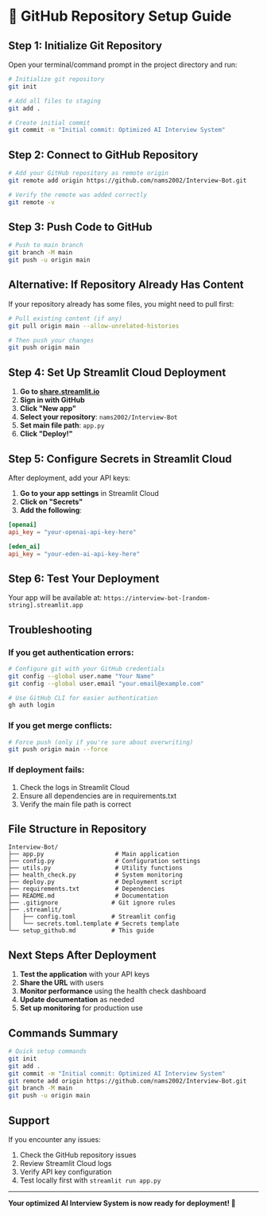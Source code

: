 # 🚀 GitHub Repository Setup Guide

## Step 1: Initialize Git Repository

Open your terminal/command prompt in the project directory and run:

```bash
# Initialize git repository
git init

# Add all files to staging
git add .

# Create initial commit
git commit -m "Initial commit: Optimized AI Interview System"
```

## Step 2: Connect to GitHub Repository

```bash
# Add your GitHub repository as remote origin
git remote add origin https://github.com/nams2002/Interview-Bot.git

# Verify the remote was added correctly
git remote -v
```

## Step 3: Push Code to GitHub

```bash
# Push to main branch
git branch -M main
git push -u origin main
```

## Alternative: If Repository Already Has Content

If your repository already has some files, you might need to pull first:

```bash
# Pull existing content (if any)
git pull origin main --allow-unrelated-histories

# Then push your changes
git push origin main
```

## Step 4: Set Up Streamlit Cloud Deployment

1. **Go to [share.streamlit.io](https://share.streamlit.io)**
2. **Sign in with GitHub**
3. **Click "New app"**
4. **Select your repository**: `nams2002/Interview-Bot`
5. **Set main file path**: `app.py`
6. **Click "Deploy!"**

## Step 5: Configure Secrets in Streamlit Cloud

After deployment, add your API keys:

1. **Go to your app settings** in Streamlit Cloud
2. **Click on "Secrets"**
3. **Add the following**:

```toml
[openai]
api_key = "your-openai-api-key-here"

[eden_ai]
api_key = "your-eden-ai-api-key-here"
```

## Step 6: Test Your Deployment

Your app will be available at: `https://interview-bot-[random-string].streamlit.app`

## Troubleshooting

### If you get authentication errors:
```bash
# Configure git with your GitHub credentials
git config --global user.name "Your Name"
git config --global user.email "your.email@example.com"

# Use GitHub CLI for easier authentication
gh auth login
```

### If you get merge conflicts:
```bash
# Force push (only if you're sure about overwriting)
git push origin main --force
```

### If deployment fails:
1. Check the logs in Streamlit Cloud
2. Ensure all dependencies are in requirements.txt
3. Verify the main file path is correct

## File Structure in Repository

```
Interview-Bot/
├── app.py                    # Main application
├── config.py                 # Configuration settings
├── utils.py                  # Utility functions
├── health_check.py           # System monitoring
├── deploy.py                 # Deployment script
├── requirements.txt          # Dependencies
├── README.md                 # Documentation
├── .gitignore               # Git ignore rules
├── .streamlit/
│   ├── config.toml          # Streamlit config
│   └── secrets.toml.template # Secrets template
└── setup_github.md          # This guide
```

## Next Steps After Deployment

1. **Test the application** with your API keys
2. **Share the URL** with users
3. **Monitor performance** using the health check dashboard
4. **Update documentation** as needed
5. **Set up monitoring** for production use

## Commands Summary

```bash
# Quick setup commands
git init
git add .
git commit -m "Initial commit: Optimized AI Interview System"
git remote add origin https://github.com/nams2002/Interview-Bot.git
git branch -M main
git push -u origin main
```

## Support

If you encounter any issues:
1. Check the GitHub repository issues
2. Review Streamlit Cloud logs
3. Verify API key configuration
4. Test locally first with `streamlit run app.py`

---

**Your optimized AI Interview System is now ready for deployment! 🎉**
